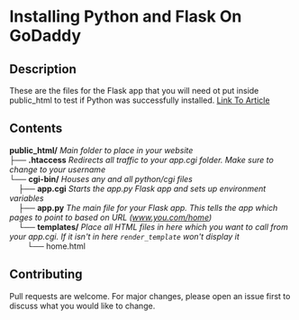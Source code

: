# Installing Python and Flask On GoDaddy

## Description
These are the files for the Flask app that you will need ot put inside public_html to test if Python was successfully installed.
[Link To Article](https://medium.com/@jordan.b.ireland/installing-python-3-and-flask-on-godaddy-1635fe6f24bc)

## Contents

**public_html/** *Main folder to place in your website* <br />
├── **.htaccess** *Redirects all traffic to your app.cgi folder. Make sure to change to your username* <br />
└── **cgi-bin/** *Houses any and all python/cgi files* <br />
&nbsp;&nbsp;&nbsp;&nbsp;├── **app.cgi** *Starts the app.py Flask app and sets up environment variables* <br />
&nbsp;&nbsp;&nbsp;&nbsp;├── **app.py** *The main file for your Flask app. This tells the app which pages to point to based on URL (www.you.com/home)* <br />
&nbsp;&nbsp;&nbsp;&nbsp;└── **templates/** *Place all HTML files in here which you want to call from your app.cgi. If it isn't in here `render_template` won't display it* <br />
&nbsp;&nbsp;&nbsp;&nbsp;&nbsp;&nbsp;&nbsp;&nbsp;└── home.html

## Contributing
Pull requests are welcome. For major changes, please open an issue first to discuss what you would like to change.